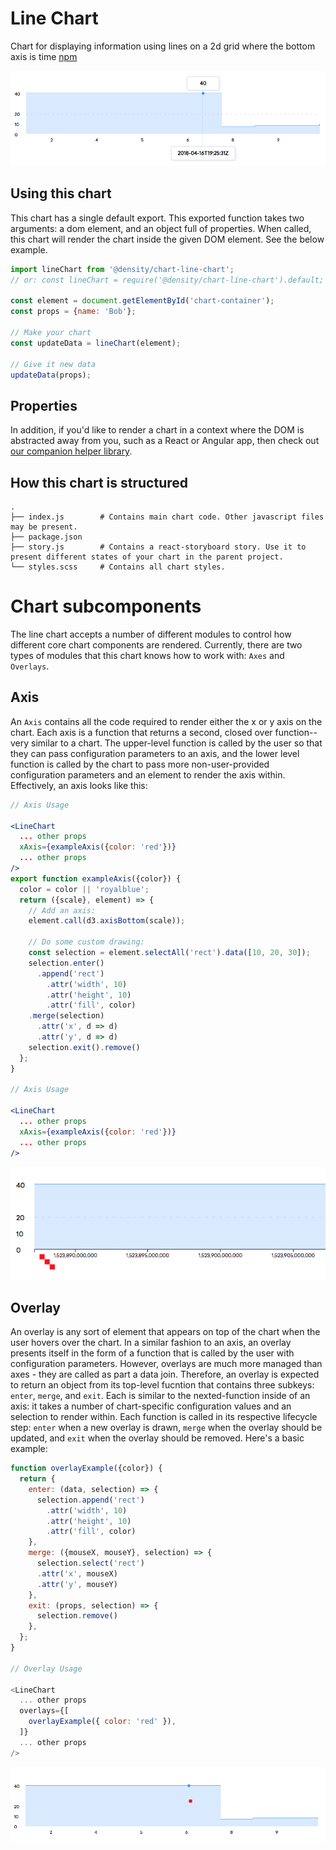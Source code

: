 # Line Chart
Chart for displaying information using lines on a 2d grid where the bottom axis is time [npm](https://npmjs.com/@density/chart-line-chart)

![docs-assets/readme.png](docs-assets/readme.png)

## Using this chart
This chart has a single default export. This exported function takes two arguments: a dom element,
and an object full of properties. When called, this chart will render the chart inside the given DOM
element. See the below example.

```javascript
import lineChart from '@density/chart-line-chart';
// or: const lineChart = require('@density/chart-line-chart').default;

const element = document.getElementById('chart-container');
const props = {name: 'Bob'};

// Make your chart
const updateData = lineChart(element);

// Give it new data
updateData(props);
```

## Properties

In addition, if you'd like to render a chart in a context where the DOM is abstracted away from you,
such as a React or Angular app, then check out [our companion helper library](https://github.com/DensityCo/charts#hold-on-then-how-do-i-render-my-chart-in-my-react-app).

## How this chart is structured
```
.
├── index.js        # Contains main chart code. Other javascript files may be present.
├── package.json
├── story.js        # Contains a react-storyboard story. Use it to present different states of your chart in the parent project.
└── styles.scss     # Contains all chart styles.
```

# Chart subcomponents

The line chart accepts a number of different modules to control how different core chart components
are rendered. Currently, there are two types of modules that this chart knows how to work with:
`Axes` and `Overlays`.

## Axis
An `Axis` contains all the code required to render either the x or y axis on the chart. Each axis
is a function that returns a second, closed over function--very similar to a chart. The upper-level
function is called by the user so that they can pass configuration parameters to an axis, and the
lower level function is called by the chart to pass more non-user-provided configuration parameters
and an element to render the axis within. Effectively, an axis looks like this:

```jsx
// Axis Usage

<LineChart
  ... other props
  xAxis={exampleAxis({color: 'red'})}
  ... other props
/>
export function exampleAxis({color}) {
  color = color || 'royalblue';
  return ({scale}, element) => {
    // Add an axis:
    element.call(d3.axisBottom(scale));

    // Do some custom drawing:
    const selection = element.selectAll('rect').data([10, 20, 30]);
    selection.enter()
      .append('rect')
        .attr('width', 10)
        .attr('height', 10)
        .attr('fill', color)
    .merge(selection)
      .attr('x', d => d)
      .attr('y', d => d)
    selection.exit().remove()
  };
}

// Axis Usage

<LineChart
  ... other props
  xAxis={exampleAxis({color: 'red'})}
  ... other props
/>
```

![docs-assets/example-axis.png](docs-assets/example-axis.png)

## Overlay
An overlay is any sort of element that appears on top of the chart when the user hovers over the
chart. In a similar fashion to an axis, an overlay presents itself in the form of a function that is
called by the user with configuration parameters. However, overlays are much more managed than axes - they
are called as part a data join. Therefore, an overlay is expected to return an object from
its top-level fucntion that contains three subkeys: `enter`, `merge`, and `exit`. Each is similar to
the nexted-function inside of an axis: it takes a number of chart-specific configuration values and an
selection to render within. Each function is called in its respective lifecycle step: `enter` when
a new overlay is drawn, `merge` when the overlay should be updated, and `exit` when the overlay
should be removed. Here's a basic example:

```javascript
function overlayExample({color}) {
  return {
    enter: (data, selection) => {
      selection.append('rect')
        .attr('width', 10)
        .attr('height', 10)
        .attr('fill', color)
    },
    merge: ({mouseX, mouseY}, selection) => {
      selection.select('rect')
      .attr('x', mouseX)
      .attr('y', mouseY)
    },
    exit: (props, selection) => {
      selection.remove()
    },
  };
}

// Overlay Usage

<LineChart
  ... other props
  overlays={[
    overlayExample({ color: 'red' }),
  ]}
  ... other props
/>
```

![docs-assets/example-overlay.png](docs-assets/example-overlay.png)
